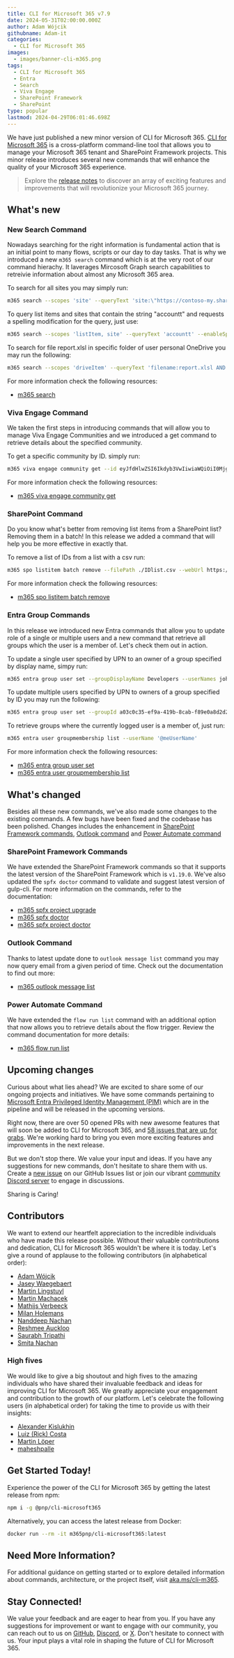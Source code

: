 ```yaml
---
title: CLI for Microsoft 365 v7.9
date: 2024-05-31T02:00:00.000Z
author: Adam Wójcik
githubname: Adam-it
categories:
  - CLI for Microsoft 365
images:
  - images/banner-cli-m365.png
tags:
  - CLI for Microsoft 365
  - Entra
  - Search
  - Viva Engage
  - SharePoint Framework
  - SharePoint
type: popular
lastmod: 2024-04-29T06:01:46.698Z
---
```


We have just published a new minor version of CLI for Microsoft 365. [CLI for Microsoft 365](https://aka.ms/cli-m365) is a cross-platform command-line tool that allows you to manage your Microsoft 365 tenant and SharePoint Framework projects. This minor release introduces several new commands that will enhance the quality of your Microsoft 365 experience.

> Explore the [release notes](https://aka.ms/cli-m365/notes) to discover an array of exciting features and improvements that will revolutionize your Microsoft 365 journey. 
 
## What's new

### New Search Command

Nowadays searching for the right information is fundamental action that is an initial point to many flows, scripts or our day to day tasks. That is why we introduced a new `m365 search` command which is at the very root of our command hierachy. It laverages Mircosoft Graph search capabilities to retreivie information about almost any Microsoft 365 area.

To search for all sites you may simply run:

```sh
m365 search --scopes 'site' --queryText 'site:\"https://contoso-my.sharepoint.com/personal/*\"'
```

To query list items and sites that contain the string "accountt" and requests a spelling modification for the query, just use:

```sh
m365 search --scopes 'listItem, site' --queryText 'accountt' --enableSpellingSuggestion --enableSpellingModification
```

To search for file report.xlsl in specific folder of user personal OneDrive you may run the following:

```sh
m365 search --scopes 'driveItem' --queryText 'filename:report.xlsl AND path:\"https://contoso-my.sharepoint.com/personal/john.doe_contoso_com/Documents/Reports/2024\"'
```

For more information check the following resources:
- [m365 search](https://pnp.github.io/cli-microsoft365/cmd/search/)

### Viva Engage Command

We taken the first steps in introducing commands that will allow you to manage Viva Engage Communities and we introduced a get command to retrieve details about the specified community.

To get a specific community by ID. simply run:

```sh
m365 viva engage community get --id eyJfdHlwZSI6Ikdyb3VwIiwiaWQiOiI0Mjg1NzkwNjE3NyJ9
```

For more information check the following resources:
- [m365 viva engage community get](https://pnp.github.io/cli-microsoft365/cmd/viva/engage/engage-community-get/)

### SharePoint Command

Do you know what's better from removing list items from a SharePoint list? Removing them in a batch! In this release we added a command that will help you be more effective in exactly that.

To remove a list of IDs from a list with a csv run:

```sh
m365 spo listitem batch remove --filePath ./IDlist.csv --webUrl https://contoso.sharepoint.com/sites/project-x --listTitle "Demo List"
```

For more information check the following resources:
- [m365 spo listitem batch remove](https://pnp.github.io/cli-microsoft365/cmd/spo/listitem/listitem-batch-remove/)

### Entra Group Commands

In this release we introduced new Entra commands that allow you to update role of a single or multiple users and a new command that retrieve all groups which the user is a member of. Let's check them out in action.

To update a single user specified by UPN to an owner of a group specified by display name, simpy run:

```sh
m365 entra group user set --groupDisplayName Developers --userNames john.doe@contoso.com --role Owner
```

To update multiple users specified by UPN to owners of a group specified by ID you may run the following:

```sh
m365 entra group user set --groupId a03c0c35-ef9a-419b-8cab-f89e0a8d2d2a --userNames "john.doe@contoso.com,adele.vance@contoso.com" --role Owner
```

To retrieve groups where the currently logged user is a member of, just run:

```sh
m365 entra user groupmembership list --userName '@meUserName'
```

For more information check the following resources:
- [m365 entra group user set](https://pnp.github.io/cli-microsoft365/cmd/entra/group/group-user-set/)
- [m365 entra user groupmembership list](https://pnp.github.io/cli-microsoft365/cmd/entra/user/user-groupmembership-list/)

## What's changed

Besides all these new commands, we've also made some changes to the existing commands. A few bugs have been fixed and the codebase has been polished. Changes includes the enhancement in [SharePoint Framework commands](#sharepoint-framework-commands), [Outlook command](#outlook-command) and [Power Automate command](#power-automate-command)

### SharePoint Framework Commands

We have extended the SharePoint Framework commands so that it supports the latest version of the SharePoint Framework which is `v1.19.0`. We've also updated the `spfx doctor` command to validate and suggest latest version of gulp-cli. For more information on the commands, refer to the documentation:

- [m365 spfx project upgrade](https://pnp.github.io/cli-microsoft365/cmd/spfx/project/project-upgrade)
- [m365 spfx doctor](https://pnp.github.io/cli-microsoft365/cmd/spfx/spfx-doctor)
- [m365 spfx project doctor](https://pnp.github.io/cli-microsoft365/cmd/spfx/project/project-doctor)

### Outlook Command

Thanks to latest update done to `outlook message list` command you may now query email from a given period of time.
Check out the documentation to find out more:

- [m365 outlook message list](https://pnp.github.io/cli-microsoft365/cmd/outlook/message/message-list)

### Power Automate Command

We have extended the `flow run list` command with an additional option that now allows you to retrieve details about the flow trigger.
Review the command documentation for more details:

- [m365 flow run list](https://pnp.github.io/cli-microsoft365/cmd/flow/run/run-list/)

## Upcoming changes

Curious about what lies ahead? We are excited to share some of our ongoing projects and initiatives. We have some commands pertaining to [Microsoft Entra Privileged Identity Management (PIM)](https://learn.microsoft.com/en-us/entra/id-governance/privileged-identity-management/pim-configure) which are in the pipeline and will be released in the upcoming versions.

Right now, there are over 50 opened PRs with new awesome features that will soon be added to CLI for Microsoft 365, and [58 issues that are up for grabs](https://github.com/pnp/cli-microsoft365/issues?q=is%3Aissue+is%3Aopen+label%3A%22help+wanted%22). We're working hard to bring you even more exciting features and improvements in the next release. 

But we don't stop there. We value your input and ideas. If you have any suggestions for new commands, don't hesitate to share them with us. Create a [new issue](https://github.com/pnp/cli-microsoft365/issues/new/choose) on our GitHub Issues list or join our vibrant [community Discord server](https://aka.ms/cli-m365/discord) to engage in discussions.

Sharing is Caring!

## Contributors

We want to extend our heartfelt appreciation to the incredible individuals who have made this release possible. Without their valuable contributions and dedication, CLI for Microsoft 365 wouldn't be where it is today. Let's give a round of applause to the following contributors (in alphabetical order):

- [Adam Wójcik](https://github.com/Adam-it)
- [Jasey Waegebaert](https://github.com/Jwaegebaert)
- [Martin Lingstuyl](https://github.com/martinlingstuyl)
- [Martin Machacek](https://github.com/MartinM85)
- [Mathijs Verbeeck](https://github.com/MathijsVerbeeck)
- [Milan Holemans](https://github.com/milanholemans)
- [Nanddeep Nachan](https://github.com/nanddeepn)
- [Reshmee Auckloo](https://github.com/reshmee011)
- [Saurabh Tripathi](https://github.com/Saurabh7019)
- [Smita Nachan](https://github.com/SmitaNachan)

### High fives

We would like to give a big shoutout and high fives to the amazing individuals who have shared their invaluable feedback and ideas for improving CLI for Microsoft 365. We greatly appreciate your engagement and contribution to the growth of our platform. Let's celebrate the following users (in alphabetical order) for taking the time to provide us with their insights:

- [Alexander Kislukhin](https://github.com/liquidcarbon)
- [Luiz (Rick) Costa](https://github.com/lhdeveloper)
- [Martin Löper](https://github.com/MartinLoeper)
- [maheshpalle](https://github.com/maheshpalle)

## Get Started Today!

Experience the power of the CLI for Microsoft 365 by getting the latest release from npm:

```bash
npm i -g @pnp/cli-microsoft365
```

Alternatively, you can access the latest release from Docker:

```bash
docker run --rm -it m365pnp/cli-microsoft365:latest
```

## Need More Information?

For additional guidance on getting started or to explore detailed information about commands, architecture, or the project itself, visit [aka.ms/cli-m365](https://aka.ms/cli-m365).

## Stay Connected!

We value your feedback and are eager to hear from you. If you have any suggestions for improvement or want to engage with our community, you can reach out to us on [GitHub](https://github.com/pnp/cli-microsoft365/issues), [Discord](https://aka.ms/cli-m365/discord), or [X](https://x.com/climicrosoft365). Don't hesitate to connect with us. Your input plays a vital role in shaping the future of CLI for Microsoft 365.
